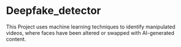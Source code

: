 # Deepfake_detector
This Project uses machine learning techniques to identify manipulated videos, where faces have been altered or swapped with AI-generated content.
